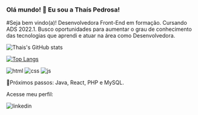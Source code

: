 ### Olá mundo! 👋 Eu sou a Thaís Pedrosa!

#Seja bem vindo(a)! Desenvolvedora Front-End em formação. Cursando ADS 2022.1.
Busco oportunidades para aumentar o grau de conhecimento das tecnologias que aprendi e atuar na área como Desenvolvedora.

![Thais's GitHub stats](https://github-readme-stats.vercel.app/api?username=thaispedrosa&show_icons=true&theme=radical) 

[![Top Langs](https://github-readme-stats.vercel.app/api/top-langs/?username=thaispedrosa&layout=compact)](https://github.com/anuraghazra/github-readme-stats)

<div>
        <img src="https://img.shields.io/badge/HTML-239120?style=for-the-badge&logo=html5&logoColor=white" alt="html">
        <img src="https://img.shields.io/badge/CSS-239120?&style=for-the-badge&logo=css3&logoColor=white" alt="css">
        <img src="https://img.shields.io/badge/JavaScript-F7DF1E?style=for-the-badge&logo=javascript&logoColor=black" alt="js">
    </div>

🚀Próximos passos: Java, React, PHP e MySQL.

<div>
        <p>Acesse meu perfil:</p>
        <img src="https://img.shields.io/badge/LinkedIn-0077B5?style=for-the-badge&logo=linkedin&logoColor=white" alt="linkedin">
        <a href="https://www.linkedin.com/in/thais-pedrosa-de-sousa-cunha/"></a>
    </div><br>
